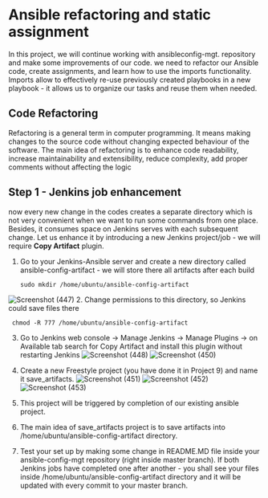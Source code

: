 # Ansible refactoring and static assignment
In this project, we will continue working with ansibleconfig-mgt. repository and make some improvements of our code.
we need to refactor our Ansible code, create assignments, and learn how to use the imports functionality. Imports allow to effectively re-use previously created playbooks in a new playbook - it allows us to organize our tasks and
reuse them when needed.
## Code Refactoring
Refactoring is a general term in computer programming. It means making changes to the source code without changing expected behaviour of the software. The main idea of refactoring is to enhance code readability, increase maintainability and extensibility, reduce complexity, add proper
comments without affecting the logic
## Step 1 - Jenkins job enhancement
now every new change in the codes creates a separate directory which is not very convenient when we want to run some commands from one place. Besides, it consumes space on Jenkins serves with each subsequent change. Let us
enhance it by introducing a new Jenkins project/job - we will require **Copy Artifact** plugin.
1. Go to your Jenkins-Ansible server and create a new directory called ansible-config-artifact - we will store there all artifacts after each build
   ```
   sudo mkdir /home/ubuntu/ansible-config-artifact

   ```
![Screenshot (447)](https://github.com/user-attachments/assets/dc713e77-0912-4df6-927b-f455f94ec922)
2. Change permissions to this directory, so Jenkins could save files there 
```
 chmod -R 777 /home/ubuntu/ansible-config-artifact
```
3. Go to Jenkins web console -> Manage Jenkins -> Manage Plugins -> on Available tab search for Copy Artifact and install this plugin without restarting Jenkins
   ![Screenshot (448)](https://github.com/user-attachments/assets/ac002ef5-c69b-48bc-9ee1-c242ac1eef9c)
![Screenshot (450)](https://github.com/user-attachments/assets/526b54f6-7e9b-486c-b896-0ef361a9caf9)

4. Create a new Freestyle project (you have done it in Project 9) and name it save_artifacts.
   ![Screenshot (451)](https://github.com/user-attachments/assets/0b2f3c4b-68fa-4f13-a8c2-b287549dfd26)
![Screenshot (452)](https://github.com/user-attachments/assets/7abdafff-b1d5-4641-8501-789ee45d7401)
![Screenshot (453)](https://github.com/user-attachments/assets/2ae3610b-fe12-4295-b617-d5accddbd387)
5. This project will be triggered by completion of our existing ansible project. 
6. The main idea of save_artifacts project is to save artifacts into /home/ubuntu/ansible-config-artifact directory.
7. Test your set up by making some change in README.MD file inside your ansible-config-mgt repository (right inside master branch).
   If both Jenkins jobs have completed one after another - you shall see your files inside /home/ubuntu/ansible-config-artifact directory and it will be updated with every commit to your master branch.
